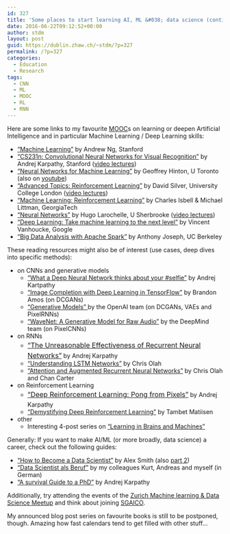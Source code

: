 ```yaml
---
id: 327
title: 'Some places to start learning AI, ML &#038; data science (continually expanded)'
date: 2016-06-22T09:12:52+00:00
author: stdm
layout: post
guid: https://dublin.zhaw.ch/~stdm/?p=327
permalink: /?p=327
categories:
  - Education
  - Research
tags:
  - CNN
  - ML
  - MOOC
  - RL
  - RNN
---
```

Here are some links to my favourite [MOOC](https://en.wikipedia.org/wiki/Massive_open_online_course)s on learning or deepen Artificial Intelligence and in particular Machine Learning / Deep Learning skills:

  * [&#8220;Machine Learning&#8221;](https://www.coursera.org/learn/machine-learning) by Andrew Ng, Stanford
  * [&#8220;CS231n: Convolutional Neural Networks for Visual Recognition&#8221;](http://cs231n.stanford.edu/) by Andrej Karpathy, Stanford ([video lectures](https://www.youtube.com/watch?v=2uiulzZxmGg&index=10&list=PLlJy-eBtNFt6EuMxFYRiNRS07MCWN5UIA))
  * [&#8220;Neural Networks for Machine Learning&#8221;](https://www.coursera.org/course/neuralnets) by Geoffrey Hinton, U Toronto (also on <a href="https://www.youtube.com/watch?v=cbeTc-Urqak&list=PLoRl3Ht4JOcdU872GhiYWf6jwrk_SNhz9" target="_blank">youtube</a>)
  * [&#8220;Advanced Topics: Reinforcement Learning&#8221;](http://www0.cs.ucl.ac.uk/staff/d.silver/web/Teaching.html) by David Silver, University College London ([video lectures](http://videolectures.net/rldm2015_silver_reinforcement_learning/))
  * [&#8220;Machine Learning: Reinforcement Learning&#8221;](https://www.udacity.com/course/machine-learning-reinforcement-learning--ud820) by Charles Isbell & Michael Littman, GeorgiaTech
  * [&#8220;Neural Networks&#8221;](http://info.usherbrooke.ca/hlarochelle/cours/ift725_A2013/contenu.html) by Hugo Larochelle, U Sherbrooke ([video lectures](https://www.youtube.com/playlist?list=PL6Xpj9I5qXYEcOhn7TqghAJ6NAPrNmUBH))
  * [&#8220;Deep Learning: Take machine learning to the next level&#8221;](https://www.udacity.com/course/deep-learning--ud730) by Vincent Vanhoucke, Google
  * [&#8220;Big Data Analysis with Apache Spark&#8221;](https://www.edx.org/course/big-data-analysis-apache-spark-uc-berkeleyx-cs110x) by Anthony Joseph, UC Berkeley

<!--more-->

These reading resources might also be of interest (use cases, deep dives into specific methods):

  * on CNNs and generative models 
      * [&#8220;What a Deep Neural Network thinks about your #selfie&#8221;](http://karpathy.github.io/2015/10/25/selfie/) by Andrej Kartpathy
      * <a href="http://bamos.github.io/2016/08/09/deep-completion/" target="_blank">&#8220;Image Completion with Deep Learning in TensorFlow&#8221;</a> by Brandon Amos (on DCGANs)
      * <a href="https://openai.com/blog/generative-models/" target="_blank">&#8220;Generative Models&#8221; </a>by the OpenAI team (on DCGANs, VAEs and PixelRNNs)
      * <a href="https://deepmind.com/blog/wavenet-generative-model-raw-audio/" target="_blank">&#8220;WaveNet: A Generative Model for Raw Audio&#8221;</a> by the DeepMind team (on PixelCNNs)
  * on RNNs 
      * <a style="line-height: 1.71429; font-size: 1rem;" href="http://karpathy.github.io/2015/05/21/rnn-effectiveness/">&#8220;The Unreasonable Effectiveness of Recurrent Neural Networks&#8221;</a> by Andrej Karpathy
      * <a href="http://colah.github.io/posts/2015-08-Understanding-LSTMs/" target="_blank">&#8220;Understanding LSTM Networks&#8221;</a> by Chris Olah
      * <a href="http://distill.pub/2016/augmented-rnns/" target="_blank">&#8220;Attention and Augmented Recurrent Neural Networks&#8221;</a> by Chris Olah and Chan Carter
  * on Reinforcement Learning 
      * <a style="line-height: 1.71429; font-size: 1rem;" href="http://karpathy.github.io/2016/05/31/rl/">&#8220;Deep Reinforcement Learning: Pong from Pixels&#8221;</a> by Andrej Karpathy
      * [&#8220;Demystifying Deep Reinforcement Learning&#8221;](http://www.nervanasys.com/demystifying-deep-reinforcement-learning/) by Tambet Matiisen
  * other 
      * Interesting 4-post series on [&#8220;Learning in Brains and Machines&#8221;](http://blog.shakirm.com/2016/02/learning-in-brains-and-machines-1/)

Generally: If you want to make AI/ML (or more broadly, data science) a career, check out the following guides:

  * <a href="https://www.experfy.com/blog/how-to-become-a-data-scientist-part-1-3" target="_blank">&#8220;How to Become a Data Scientist&#8221;</a> by Alex Smith (also <a href="https://www.experfy.com/blog/how-to-become-a-data-scientist-part-2-3" target="_blank">part 2</a>)
  * <a href="https://home.zhaw.ch/~stdm/downloads/papers/HMD_BigData_2015.pdf" target="_blank">&#8220;Data Scientist als Beruf&#8221;</a> by my colleagues Kurt, Andreas and myself (in German)
  * <a href="http://karpathy.github.io/2016/09/07/phd/" target="_blank">&#8220;A survival Guide to a PhD&#8221;</a> by Andrej Karpathy

Additionally, try attending the events of the [Zurich Machine learning & Data Science Meetup](http://www.meetup.com/de-DE/Zurich-Machine-Learning/) and think about joining [SGAICO](http://www.s-i.ch/sgaico/).

My announced blog post series on favourite books is still to be postponed, though. Amazing how fast calendars tend to get filled with other stuff&#8230;